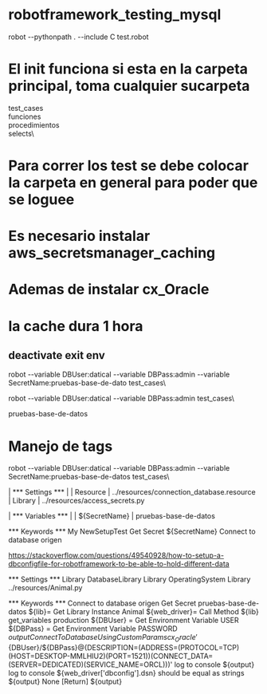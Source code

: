 # robotframework_testing_mysql

robot --pythonpath . --include C test.robot

# El init funciona si esta en la carpeta principal, toma cualquier sucarpeta

test_cases\
    funciones\
    procedimientos\
    selects\
    


# Para correr los test se debe colocar la carpeta en general para poder que se loguee
# Es necesario instalar aws_secretsmanager_caching
# Ademas de instalar cx_Oracle

# la cache dura 1 hora

## deactivate exit env

robot --variable DBUser:datical --variable DBPass:admin  --variable SecretName:pruebas-base-de-dato  test_cases\


robot --variable DBUser:datical --variable DBPass:admin test_cases\


pruebas-base-de-datos

# Manejo de tags



robot --variable DBUser:datical --variable DBPass:admin  --variable SecretName:pruebas-base-de-datos test_cases\



  
| *** Settings ***    |
| Resource            | ../resources/connection_database.resource
| Library             | ../resources/access_secrets.py


| *** Variables ***   | 
| ${SecretName}       | pruebas-base-de-datos

*** Keywords ***
My NewSetupTest 
    Get Secret     ${SecretName}
    Connect to database origen





https://stackoverflow.com/questions/49540928/how-to-setup-a-dbconfigfile-for-robotframework-to-be-able-to-hold-different-data



*** Settings ***
Library     DatabaseLibrary
Library     OperatingSystem
Library     ../resources/Animal.py

*** Keywords ***
Connect to database origen
    Get Secret     pruebas-base-de-datos
    ${lib}=        Get Library Instance    Animal
    ${web_driver}=    Call Method   ${lib}     get_variables   production
    ${DBUser} =    Get Environment Variable    USER 
    ${DBPass} =    Get Environment Variable    PASSWORD
    ${output}   Connect To Database Using Custom Params    cx_Oracle    '${DBUser}/${DBPass}@(DESCRIPTION=(ADDRESS=(PROTOCOL=TCP)(HOST=DESKTOP-MMLHIU2)(PORT=1521))(CONNECT_DATA=(SERVER=DEDICATED)(SERVICE_NAME=ORCL)))'
    log to console  ${output}
    log to console  ${web_driver['dbconfig'].dsn}
    should be equal as strings   ${output}    None
    [Return]    ${output}
